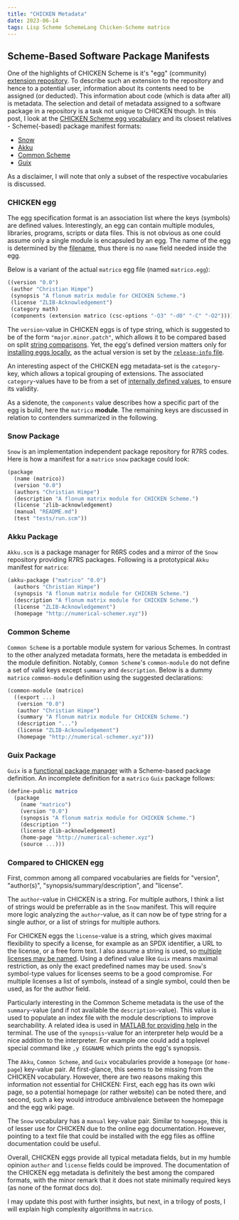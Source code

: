 ```yaml
---
title: "CHICKEN Metadata"
date: 2023-06-14
tags: Lisp Scheme SchemeLang Chicken-Scheme matrico
---
```


## Scheme-Based Software Package Manifests

One of the highlights of CHICKEN Scheme is it's "egg" (community) [extension repository](http://eggs.call-cc.org/5/).
To describe such an extension to the repository and hence to a potential user,
information about its contents need to be assigned (or deducted).
This information about code (which is data after all) is metadata.
The selection and detail of metadata assigned to a software package in a repository is a task not unique to CHICKEN though.
In this post, I look at the [CHICKEN Scheme egg vocabulary](http://wiki.call-cc.org/man/5/Egg%20specification%20format) and its closest relatives - Scheme(-based) package manifest formats:

* [Snow](https://snow-fort.org/doc/spec/)
* [Akku](https://gitlab.com/akkuscm/akku/-/blob/master/Akku.manifest)
* [Common Scheme](http://synthcode.com/scheme/common-scheme/doc/common-scheme-Z-H-6.html#node_sec_6.3.10)
* [Guix](https://guix.gnu.org/en/cookbook/en/html_node/A-_0060_0060Hello-World_0027_0027-package.html)

As a disclaimer, I will note that only a subset of the respective vocabularies is discussed.

### CHICKEN egg

The egg specification format is an association list where the keys (symbols) are defined values.
Interestingly, an egg can contain multiple modules, libraries, programs, scripts or data files.
This is not obvious as one could assume only a single module is encapsuled by an egg.
The name of the egg is determined by the [filename](http://wiki.call-cc.org/man/5/Extensions#creating-eggs),
thus there is no `name` field needed inside the egg.

Below is a variant of the actual `matrico` egg file (named `matrico.egg`):

```scheme
((version "0.0")
 (author "Christian Himpe")
 (synopsis "A flonum matrix module for CHICKEN Scheme.")
 (license "ZLIB-Acknowledgement")
 (category math)
 (components (extension matrico (csc-options "-O3" "-d0" "-C" "-O2"))))
```

The `version`-value in CHICKEN eggs is of type string, which is suggested to be of the form `"major.minor.patch"`,
which allows it to be compared based on split [string comparisons](http://api.call-cc.org/5/doc/semantic-version/version-compare).
Yet, the egg's defined version matters only for [installing eggs locally](http://wiki.call-cc.org/man/5/Egg%20specification%20format#version),
as the actual version is set by the [`release-info` file](http://wiki.call-cc.org/releasing-your-egg#creating-a-release-info-file).

An interesting aspect of the CHICKEN egg metadata-set is the `category`-key,
which allows a topical grouping of extensions.
The associated `category`-values have to be from a set of [internally defined values](http://wiki.call-cc.org/eggs%20tutorial#egg-categories),
to ensure its validity.

As a sidenote, the `components` value describes how a specific part of the egg is build, here the `matrico` **module**.
The remaining keys are discussed in relation to contenders summarized in the following.

### Snow Package

`Snow` is an implementation independent package repository for R7RS codes.
Here is how a manifest for a `matrico` `snow` package could look:

```scheme
(package
  (name (matrico))
  (version "0.0")
  (authors "Christian Himpe")
  (description "A flonum matrix module for CHICKEN Scheme.")
  (license 'zlib-acknowledgement)
  (manual "README.md")
  (test "tests/run.scm"))
```

### Akku Package

`Akku.scm` is a package manager for R6RS codes and a mirror of the `Snow` repository providing R7RS packages.
Following is a prototypical `Akku` manifest for `matrico`:

```scheme
(akku-package ("matrico" "0.0")
  (authors "Christian Himpe")
  (synopsis "A flonum matrix module for CHICKEN Scheme.")
  (description "A flonum matrix module for CHICKEN Scheme.")
  (license "ZLIB-Acknowledgement")
  (homepage "http://numerical-schemer.xyz"))
```

### Common Scheme

`Common Scheme` is a portable module system for various Schemes.
In contrast to the other analyzed metadata formats,
here the metadata is embedded in the module definition.
Notably, `Common Scheme`'s `common-module` do not define a set of valid keys except `summary` and `description`.
Below is a dummy `matrico` `common-module` definition using the suggested declarations:

```scheme
(common-module (matrico)
  ((export ...)
   (version "0.0")
   (author "Christian Himpe")
   (summary "A flonum matrix module for CHICKEN Scheme.")
   (description "...")
   (license "ZLIB-Acknowledgement")
   (homepage "http://numerical-schemer.xyz")))
```

### Guix Package

`Guix` is a [functional package manager](https://en.wikipedia.org/wiki/GNU_Guix) with a Scheme-based package definition.
An incomplete definition for a `matrico` `Guix` package follows:

```scheme
(define-public matrico
  (package
    (name "matrico")
    (version "0.0")
    (synopsis "A flonum matrix module for CHICKEN Scheme.")
    (description "")
    (license zlib-acknowledgement)
    (home-page "http://numerical-schemer.xyz")
    (source ...)))
```

### Compared to CHICKEN egg

First, common among all compared vocabularies are fields for "version", "author(s)", "synopsis/summary/description", and "license".

The `author`-value in CHICKEN is a string.
For multiple authors, I think a list of strings would be preferrable as in the `Snow` manifest.
This will require more logic analyzing the `author`-value, as it can now be of type string for a single author, or a list of strings for multiple authors.

For CHICKEN eggs the `license`-value is a string, which gives maximal flexibility to specify a license,
for example as an SPDX identifier, a URL to the license, or a free form text.
I also assume a string is used, so [multiple licenses may be named](http://wiki.call-cc.org/eggs-licensing#egg-metafile-tagging).
Using a defined value like `Guix` means maximal restriction, as only the exact predefined names may be used.
`Snow`'s symbol-type values for licenses seems to be a good compromise.
For multiple licenses a list of symbols, instead of a single symbol, could then be used, as for the author field.

Particularly interesting in the Common Scheme metadata is the use of the `summary`-value (and if not available the `description`-value).
This value is used to populate an index file with the module descriptions to improve searchability.
A related idea is used in [MATLAB for providing help](https://www.mathworks.com/help/matlab/matlab_prog/add-help-for-your-program.html) in the terminal.
The use of the `synopsis`-value for an interpreter help would be a nice addition to the interpreter.
For example one could add a toplevel special command like `,y EGGNAME` which prints the egg's synopsis.

The `Akku`, `Common Scheme`, and `Guix` vocabularies provide a `homepage` (or `home-page`) key-value pair.
At first-glance, this seems to be missing from the CHICKEN vocabulary.
However, there are two reasons making this information not essential for CHICKEN:
First, each egg has its own wiki page, so a potential homepage (or rather website) can be noted there,
and second, such a key would introduce ambivalence between the homepage and the egg wiki page.

The `Snow` vocabulary has a `manual` key-value pair.
Similar to `homepage`, this is of lesser use for CHICKEN due to the online egg documentation.
However, pointing to a text file that could be installed with the egg files as offline documentation could be useful.

Overall, CHICKEN eggs provide all typical metadata fields,
but in my humble opinion `author` and `license` fields could be improved.
The documentation of the CHICKEN egg metadata is definitely the best among the compared formats,
with the minor remark that it does not state minimally required keys (as none of the format docs do).

I may update this post with further insights,
but next, in a trilogy of posts, I will explain high complexity algorithms in `matrico`.
